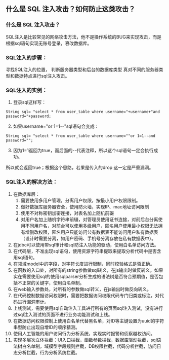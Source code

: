 ## 什么是 SQL 注入攻击？如何防止这类攻击？

### 什么是 SQL 注入攻击？
SQL注入是比较常见的网络攻击方法，他不是操作系统的BUG来实现攻击，而是根据sql语句实现无账号登录，篡改数据库。

### SQL注入的步骤：
寻找SQL注入的位置，
判断服务器类型和后台的数据库类型
真对不同的服务器类型和数据特点进行sql注入攻击。

### SQL注入的实例：
1. 登录sql这样写：


```
String sql= "select * from user_table where username="+username+"and password="+password;
```
 

2. 如果username="or 1=1--"sql语句会变成：


```
String sql= "select * from user_table where username=""or 1=1--and password="";
```

3. 因为1=1返回为true，而后面的--代表注释，所以这个sql语句一定会执行成功。

所以就会返回true；根据这个思路，若果是传入的drop 这一定是严重漏洞。

### SQL注入的解决方法：


1. 在数据库层：
    1. 需要使用多用户管理，分离用户权限，按最小用户权限限制。
    2. 做好数据库服务器安全，使用防火墙，实现IP、mac地址访问限制
    4. 使用不对称密钥加密连接，对表名加上随机前辍
    5. 对用户名加上随机字符串前辍，对管理员使用证书连接，对前后台分离使用不同用户名，对前台可以使用多级用户，匿名用户使用最小权限无法拥有增删改权限，匿名用户只能访问公有数据表不能访问用户私有数据表（设计时需要分离，如用户密码、手机号分离存放在私有数据表中）。
2. 在jdbc可以使用带sql审计和sql防注入功能的驱动，使用白名单访问方法。
3. 在代码层，不准出现sql语句，使用资源字符串提取来提取分析代码中是否含用sql语句。
4. 在领域model中的字段，对字符长度进行限制，同时校验格式是否正确。
5. 在函数的入口处，对所有的string参数做sql转义，在js输出时做反转义。如果实在需要使用sql的使用sqlparser分析生成的语法树是否符合预期值，是否包括不正常的关键字，使用白名单制。
6. 在web输入参数处，对所有的参数做sql转义，在js输出时做反向转义。
7. 在代码控制数据访问权限时，需要把数据访问权限代码专门归类或标注，对代码进行漏洞审计。
8. 上线测试，需要使用sql自动注入工具进行所有的页面sql注入测试，没有进行过sql注入测试的页面不进行业务功能测试和上线。
9. 在数据访问权限控制上使用白名单代替黑名单，对ID等主键设置为uuid的字符串型防止出现自增ID的顺序猜测。
10. 使用人工智能的用户访问行为分析系统，实现实时报警和侦察越权访问。
11. 实现多层次立体拦截：UI入口拦截，函数参数拦截，数据库驱动拦截，sql语法树白名单制，域模型字段规则拦截，DB权限拦截，代码分析拦截，访问日志分析拦截，行为分析系统拦截。